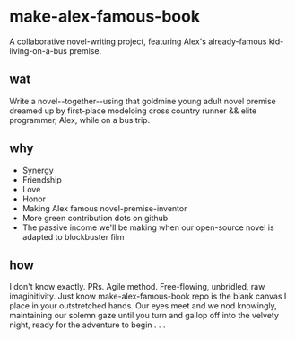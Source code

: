 # make-alex-famous-book
A collaborative novel-writing project, featuring Alex's already-famous kid-living-on-a-bus premise.

## wat
Write a novel--together--using that goldmine young adult novel premise dreamed up by first-place modeloing cross country runner && elite programmer, Alex, while on a bus trip.  

## why
 - Synergy
 - Friendship
 - Love
 - Honor
 - Making Alex famous novel-premise-inventor
 - More green contribution dots on github
 - The passive income we'll be making when our open-source novel is adapted to blockbuster film

## how
I don't know exactly. PRs. Agile method. Free-flowing, unbridled, raw imaginitivity. Just know make-alex-famous-book repo is the blank canvas I place in your outstretched hands. Our eyes meet and we nod knowingly, maintaining our solemn gaze until you turn and gallop off into the velvety night, ready for the adventure to begin . . .
